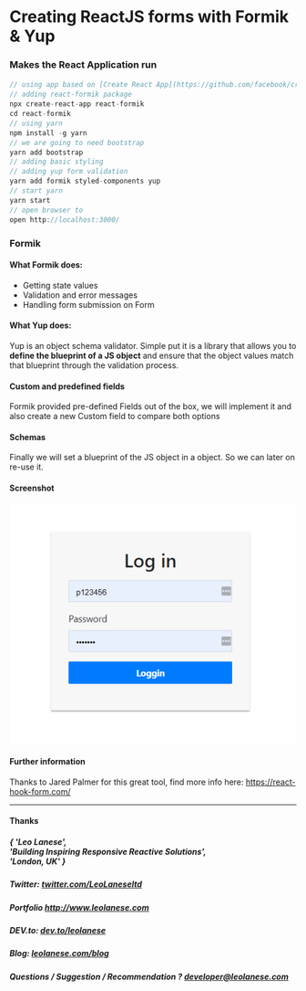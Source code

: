 # Creating ReactJS forms with Formik & Yup

### Makes the React Application run
```javascript
// using app based on [Create React App](https://github.com/facebook/create-react-app)
// adding react-formik package
npx create-react-app react-formik
cd react-formik
// using yarn
npm install -g yarn
// we are going to need bootstrap
yarn add bootstrap
// adding basic styling
// adding yup form validation
yarn add formik styled-components yup
// start yarn
yarn start
// open browser to
open http://localhost:3000/
```

### Formik
#### What Formik does:
- Getting state values
- Validation and error messages
- Handling form submission on Form

#### What Yup does:
Yup is an object schema validator. Simple put it is a library that allows you to <b>define the blueprint of a JS object</b> and ensure that the object values match that blueprint through the validation process.

#### Custom and predefined fields
Formik provided pre-defined Fields out of the box, we will implement it and also create a new Custom field to compare both options

#### Schemas
Finally we will set a blueprint of the JS object in a object. So we can later on re-use it.

#### Screenshot

![alt text](./react-formik.PNG)


#### Further information
Thanks to Jared Palmer for this great tool, find more info here: https://react-hook-form.com/

---
<h4> Thanks </h4>
<h5> { 'Leo Lanese',<br>
       'Building Inspiring Responsive Reactive Solutions',<br>
       'London, UK' }<br>
</h5>
<h5>Twitter:
<a href="http://twitter.com/LeoLaneseltd" target="_blank">twitter.com/LeoLaneseltd</a>
</h5>
<h5>Portfolio
<a href="http://www.leolanese.com" target="_blank">http://www.leolanese.com</a>
</h5>
<h5>DEV.to:
<a href="http://www.dev.to/leolanese" target="_blank">dev.to/leolanese</a>
</h5>
<h5>Blog:
<a href="http://www.leolanese.com/blog" target="_blank">leolanese.com/blog</a>
</h5>
<h5>Questions / Suggestion / Recommendation ?
<a href="mail:to">developer@leolanese.com</a>
</h5>
